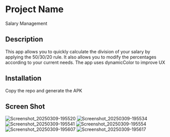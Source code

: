 # Project Name
Salary Management

## Description
This app allows you to quickly calculate the division of your salary by applying the 50/30/20 rule. It also allows you to modify the percentages according to your current needs.
The app uses dynamicColor to improve UX

## Installation
Copy the repo and generate the APK

## Screen Shot
![Screenshot_20250309-195520](https://github.com/user-attachments/assets/d9de88dc-527a-437c-8bf2-426b14cab59f)
![Screenshot_20250309-195534](https://github.com/user-attachments/assets/60d7c1dd-275b-4680-b63e-5093e679d3cd)
![Screenshot_20250309-195541](https://github.com/user-attachments/assets/7da16013-6a3c-45b2-9ae4-789909a901e2)
![Screenshot_20250309-195554](https://github.com/user-attachments/assets/610ba7a0-73bd-4bce-b110-52095442624a)
![Screenshot_20250309-195607](https://github.com/user-attachments/assets/b49dea18-04e7-4955-ad9c-88c600cf9fad)
![Screenshot_20250309-195617](https://github.com/user-attachments/assets/3cf4ab12-36f9-43cb-bd26-fa651a2d2ab4)


